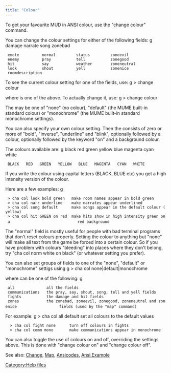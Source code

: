 ```yaml
---
title: "Colour"
---
```


To get your favourite MUD in ANSI colour, use the "change colour"
command.

You can change the colour settings for either of the following fields:
<nowiki>g damage narrate song zonebad

` emote          normal         status         zoneevil   `
` enemy          pray           tell           zonegood   `
` hit            say            weather        zoneneutral`
` look           shout          yell           zonenice   `
` roomdescription  `

</pre>

To see the current colour setting for one of the fields, use: <nowiki>g
\> change colour <field>

</pre>

where <field> is one of the above. To actually change it, use: <nowiki>g
\> change colour <field> <attribute>

</pre>

The <attribute> may be one of "none" (no colour), "default" (the MUME
built-in standard colour) or "monochrome" (the MUME built-in standard
monochrome settings).

You can also specify your own colour setting. Then the <attribute>
consists of zero or more of "bold", "inverse", "underline" and "blink",
optionally followed by a colour, optionally followed by the keyword "on"
and a background colour.

The colours available are: <nowiki>g black red green yellow blue magenta
cyan white

` BLACK   RED   GREEN   YELLOW   BLUE   MAGENTA   CYAN   WHITE`

</pre>

If you write the colour using capital letters (BLACK, BLUE etc) you get
a high intensity version of the colour.

Here are a few examples: <nowiki>g

` > cha col look bold green   make room names appear in bold green`
` > cha col narr underline    make narrates appear underlined`
` > cha col song default      make songs appear in the default colour (yellow)`
` > cha col hit GREEN on red  make hits show in high intensity green on a`
`                             red background`

</pre>

The "normal" field is mostly useful for people with bad terminal
programs that don't reset colours properly. Setting the colour to
anything but "none" will make all text from the game be forced into a
certain colour. So if you have problem with colours "bleeding" into
places where they don't belong, try "cha col norm white on black" (or
whatever setting you prefer).

You can also set groups of fields to one of the "none", "default" or
"monochrome" settigs using <nowiki>g \> cha col <group>
none\|default\|monochrome

</pre>

where <group> can be one of the following: <nowiki>g

` all              all the fields`
` communications   the pray, say, shout, song, tell and yell fields`
` fights           the damage and hit fields`
` zones            the zonebad, zoneevil, zonegood, zoneneutral and zonenice`
`                  fields (used by the "map" command)`

</pre>

For example: <nowiki>g \> cha col all default set all colours to the
default values

`  > cha col fight none      turn off colours in fights`
`  > cha col comm mono       make communications appear in monochrome`

</pre>

You can also toggle the use of colours on and off, overriding the
settings above. This is done with "change colour on" and "change colour
off".

See also: [Change](Change "wikilink"), [Map](Map "wikilink"),
[Ansicodes](Ansicodes "wikilink"), [Ansi
Example](Ansi_Example "wikilink")

[Category:Help files](Category:Help_files "wikilink")